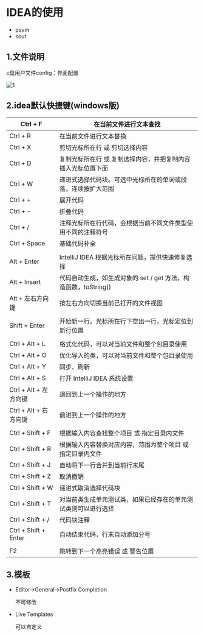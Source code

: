 # IDEA的使用

* psvm
* sout

## 1.文件说明

c盘用户文件config：界面配置

![1](D:\code尚硅谷\java笔记\imsges\119.png)

## 2.idea默认快捷键(windows版)

| Ctrl + F              | 在当前文件进行文本查找                                       |
| --------------------- | ------------------------------------------------------------ |
| Ctrl + R              | 在当前文件进行文本替换                                       |
| Ctrl + X              | 剪切光标所在行 或 剪切选择内容                               |
| Ctrl + D              | 复制光标所在行 或 复制选择内容，并把复制内容插入光标位置下面 |
| Ctrl + W              | 递进式选择代码块。可选中光标所在的单词或段落，连续按扩大范围 |
| Ctrl + +              | 展开代码                                                     |
| Ctrl + -              | 折叠代码                                                     |
| Ctrl + /              | 注释光标所在行代码，会根据当前不同文件类型使用不同的注释符号 |
| Ctrl + Space          | 基础代码补全                                                 |
|                       |                                                              |
| Alt + Enter           | IntelliJ IDEA 根据光标所在问题，提供快速修复选择             |
| Alt + Insert          | 代码自动生成，如生成对象的 set / get 方法，构造函数，toString() |
| Alt + 左右方向键      | 按左右方向切换当前已打开的文件视图                           |
|                       |                                                              |
| Shift + Enter         | 开始新一行。光标所在行下空出一行，光标定位到新行位置         |
|                       |                                                              |
| Ctrl + Alt + L        | 格式化代码，可以对当前文件和整个包目录使用                   |
| Ctrl + Alt + O        | 优化导入的类，可以对当前文件和整个包目录使用                 |
| Ctrl + Alt + Y        | 同步、刷新                                                   |
| Ctrl + Alt + S        | 打开 IntelliJ IDEA 系统设置                                  |
| Ctrl + Alt + 左方向键 | 退回到上一个操作的地方                                       |
| Ctrl + Alt + 右方向键 | 前进到上一个操作的地方                                       |
|                       |                                                              |
| Ctrl + Shift + F      | 根据输入内容查找整个项目 或 指定目录内文件                   |
| Ctrl + Shift + R      | 根据输入内容替换对应内容，范围为整个项目 或 指定目录内文件   |
| Ctrl + Shift + J      | 自动将下一行合并到当前行末尾                                 |
| Ctrl + Shift + Z      | 取消撤销                                                     |
| Ctrl + Shift + W      | 递进式取消选择代码块                                         |
| Ctrl + Shift + T      | 对当前类生成单元测试类，如果已经存在的单元测试类则可以进行选择 |
| Ctrl + Shift + /      | 代码块注释                                                   |
| Ctrl + Shift + Enter  | 自动结束代码，行末自动添加分号                               |
|                       |                                                              |
| F2                    | 跳转到下一个高亮错误 或 警告位置                             |

## 3.模板

* Editor->General->Postfix Completion

  不可修改

* Live Templates

  可以自定义

